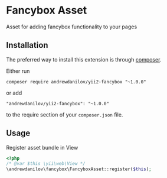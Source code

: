 Fancybox Asset
===================
Asset for adding fancybox functionality to your pages

Installation
------------

The preferred way to install this extension is through [composer](http://getcomposer.org/download/).

Either run

```
composer require andrewdanilov/yii2-fancybox "~1.0.0"
```

or add

```
"andrewdanilov/yii2-fancybox": "~1.0.0"
```

to the require section of your `composer.json` file.


Usage
-----

Register asset bundle in View

```php
<?php
/* @var $this \yii\web\View */
\andrewdanilov\fancybox\FancyboxAsset::register($this);
```
